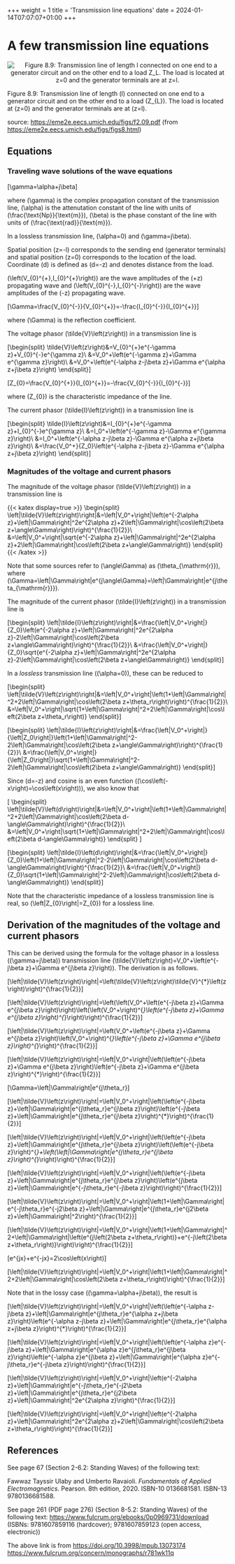 +++
weight = 1
title = 'Transmission line equations'
date = 2024-01-14T07:07:07+01:00
+++

# A few transmission line equations

<p align="center"><img alt="Figure 8.9: Transmission line of length l connected on one end to a generator circuit and on the other end to a load Z_L. The load is located at z=0 and the generator terminals are at z=l." src="/airspace/img/f2.09.png" /></p>

Figure 8.9: Transmission line of length \(l\) connected on one end to a generator circuit and on the other end to a load \(Z_{L}\). The load is located at \(z=0\) and the generator terminals are at \(z=l\).

source: https://eme2e.eecs.umich.edu/figs/f2.09.pdf (from https://eme2e.eecs.umich.edu/figs/figs8.html)

## Equations

### Traveling wave solutions of the wave equations

\[\gamma=\alpha+j\beta\]

where \(\gamma\) is the complex propagation constant of the transmission line, \(\alpha\) is the attenutation constant of the line with units of \(\frac{\text{Np}}{\text{m}}\), \(\beta\) is the phase constant of the line with units of \(\frac{\text{rad}}{\text{m}}\).

In a lossless transmission line, \(\alpha=0\) and \(\gamma=j\beta\).

Spatial position \(z=-l\) corresponds to the sending end (generator terminals) and spatial position \(z=0\) corresponds to the location of the load. Coordinate \(d\) is defined as \(d=-z\) and denotes distance from the load.

\(\left(V_{0}^{+},I_{0}^{+}\right)\) are the wave amplitudes of the \(+z\) propagating wave and \(\left(V_{0}^{-},I_{0}^{-}\right)\) are the wave amplitudes of the \(-z\) propagating wave.

\[\Gamma=\frac{V_{0}^{-}}{V_{0}^{+}}=-\frac{I_{0}^{-}}{I_{0}^{+}}\]

where \(\Gamma\) is the reflection coefficient.

The voltage phasor \(\tilde{V}\left(z\right)\) in a transmission line is

\[\begin{split}
\tilde{V}\left(z\right)&=V_{0}^{+}e^{-\gamma z}+V_{0}^{-}e^{\gamma z}\\
&=V_0^+\left(e^{-\gamma z}+\Gamma e^{\gamma z}\right)\\
&=V_0^+\left(e^{-\alpha z-j\beta z}+\Gamma e^{\alpha z+j\beta z}\right)
\end{split}\]

\[Z_{0}=\frac{V_{0}^{+}}{I_{0}^{+}}=-\frac{V_{0}^{-}}{I_{0}^{-}}\]

where \(Z_{0}\) is the characteristic impedance of the line.

The current phasor \(\tilde{I}\left(z\right)\) in a transmission line is

\[\begin{split}
\tilde{I}\left(z\right)&=I_{0}^{+}e^{-\gamma z}+I_{0}^{-}e^{\gamma z}\\
&=I_0^+\left(e^{-\gamma z}-\Gamma e^{\gamma z}\right)\\
&=I_0^+\left(e^{-\alpha z-j\beta z}-\Gamma e^{\alpha z+j\beta z}\right)\\
&=\frac{V_0^+}{Z_0}\left(e^{-\alpha z-j\beta z}-\Gamma e^{\alpha z+j\beta z}\right)
\end{split}\]

### Magnitudes of the voltage and current phasors

The magnitude of the voltage phasor \(\tilde{V}\left(z\right)\) in a transmission line is

{{< katex display=true >}}
\begin{split}
\left|\tilde{V}\left(z\right)\right|&=\left|V_0^+\right|\left(e^{-2\alpha z}+\left|\Gamma\right|^2e^{2\alpha z}+2\left|\Gamma\right|\cos\left(2\beta z+\angle\Gamma\right)\right)^{\frac{1}{2}}\\
&=\left|V_0^+\right|\sqrt{e^{-2\alpha z}+\left|\Gamma\right|^2e^{2\alpha z}+2\left|\Gamma\right|\cos\left(2\beta z+\angle\Gamma\right)}
\end{split}
{{< /katex >}}

Note that some sources refer to \(\angle\Gamma\) as \(\theta_{\mathrm{r}}\), where \(\Gamma=\left|\Gamma\right|e^{j\angle\Gamma}=\left|\Gamma\right|e^{j\theta_{\mathrm{r}}}\).

The magnitude of the current phasor \(\tilde{I}\left(z\right)\) in a transmission line is

\[\begin{split}
\left|\tilde{I}\left(z\right)\right|&=\frac{\left|V_0^+\right|}{Z_0}\left(e^{-2\alpha z}+\left|\Gamma\right|^2e^{2\alpha z}-2\left|\Gamma\right|\cos\left(2\beta z+\angle\Gamma\right)\right)^{\frac{1}{2}}\\
&=\frac{\left|V_0^+\right|}{Z_0}\sqrt{e^{-2\alpha z}+\left|\Gamma\right|^2e^{2\alpha z}-2\left|\Gamma\right|\cos\left(2\beta z+\angle\Gamma\right)}
\end{split}\]

In a *lossless* transmission line (\(\alpha=0\)), these can be reduced to

\[\begin{split}
\left|\tilde{V}\left(z\right)\right|&=\left|V_0^+\right|\left(1+\left|\Gamma\right|^2+2\left|\Gamma\right|\cos\left(2\beta z+\theta_r\right)\right)^{\frac{1}{2}}\\
&=\left|V_0^+\right|\sqrt{1+\left|\Gamma\right|^2+2\left|\Gamma\right|\cos\left(2\beta z+\theta_r\right)}
\end{split}\]

\[\begin{split}
\left|\tilde{I}\left(z\right)\right|&=\frac{\left|V_0^+\right|}{\left|Z_0\right|}\left(1+\left|\Gamma\right|^2-2\left|\Gamma\right|\cos\left(2\beta z+\angle\Gamma\right)\right)^{\frac{1}{2}}\\
&=\frac{\left|V_0^+\right|}{\left|Z_0\right|}\sqrt{1+\left|\Gamma\right|^2-2\left|\Gamma\right|\cos\left(2\beta z+\angle\Gamma\right)}
\end{split}\]

Since \(d=-z\) and cosine is an even function (\(\cos\left(-x\right)=\cos\left(x\right)\)), we also know that

\[
\begin{split}
\left|\tilde{V}\left(d\right)\right|&=\left|V_0^+\right|\left(1+\left|\Gamma\right|^2+2\left|\Gamma\right|\cos\left(2\beta d-\angle\Gamma\right)\right)^{\frac{1}{2}}\\
&=\left|V_0^+\right|\sqrt{1+\left|\Gamma\right|^2+2\left|\Gamma\right|\cos\left(2\beta d-\angle\Gamma\right)}
\end{split}
\]

\[\begin{split}
\left|\tilde{I}\left(d\right)\right|&=\frac{\left|V_0^+\right|}{Z_0}\left(1+\left|\Gamma\right|^2-2\left|\Gamma\right|\cos\left(2\beta d-\angle\Gamma\right)\right)^{\frac{1}{2}}\\
&=\frac{\left|V_0^+\right|}{Z_0}\sqrt{1+\left|\Gamma\right|^2-2\left|\Gamma\right|\cos\left(2\beta d-\angle\Gamma\right)}
\end{split}\]

Note that the characteristic impedance of a lossless transmission line is real, so \(\left|Z_{0}\right|=Z_{0}\) for a lossless line.

## Derivation of the magnitudes of the voltage and current phasors

This can be derived using the formula for the voltage phasor in a lossless (\(\gamma=j\beta\)) transmission line \(\tilde{V}\left(z\right)=V_0^+\left(e^{-j\beta z}+\Gamma e^{j\beta z}\right)\). The derivation is as follows.

\[\left|\tilde{V}\left(z\right)\right|=\left(\tilde{V}\left(z\right)\tilde{V}^{*}\left(z\right)\right)^{\frac{1}{2}}\]

\[\left|\tilde{V}\left(z\right)\right|=\left(\left(V_0^+\left(e^{-j\beta z}+\Gamma e^{j\beta z}\right)\right)\left(\left(V_0^+\right)^{*}\left(e^{-j\beta z}+\Gamma e^{j\beta z}\right)^{*}\right)\right)^{\frac{1}{2}}\]

\[\left|\tilde{V}\left(z\right)\right|=\left(V_0^+\left(e^{-j\beta z}+\Gamma e^{j\beta z}\right)\left(V_0^+\right)^{*}\left(e^{-j\beta z}+\Gamma e^{j\beta z}\right)^{*}\right)^{\frac{1}{2}}\]

\[\left|\tilde{V}\left(z\right)\right|=\left|V_0^+\right|\left(\left(e^{-j\beta z}+\Gamma e^{j\beta z}\right)\left(e^{-j\beta z}+\Gamma e^{j\beta z}\right)^{*}\right)^{\frac{1}{2}}\]

\[\Gamma=\left|\Gamma\right|e^{j\theta_r}\]

\[\left|\tilde{V}\left(z\right)\right|=\left|V_0^+\right|\left(\left(e^{-j\beta z}+\left|\Gamma\right|e^{j\theta_r}e^{j\beta z}\right)\left(e^{-j\beta z}+\left|\Gamma\right|e^{j\theta_r}e^{j\beta z}\right)^{*}\right)^{\frac{1}{2}}\]

\[\left|\tilde{V}\left(z\right)\right|=\left|V_0^+\right|\left(\left(e^{-j\beta z}+\left|\Gamma\right|e^{j\theta_r}e^{j\beta z}\right)\left(\left(e^{-j\beta z}\right)^{*}+\left(\left|\Gamma\right|e^{j\theta_r}e^{j\beta z}\right)^{*}\right)\right)^{\frac{1}{2}}\]

\[\left|\tilde{V}\left(z\right)\right|=\left|V_0^+\right|\left(\left(e^{-j\beta z}+\left|\Gamma\right|e^{j\theta_r}e^{j\beta z}\right)\left(e^{j\beta z}+\left|\Gamma\right|e^{-j\theta_r}e^{-j\beta z}\right)\right)^{\frac{1}{2}}\]

\[\left|\tilde{V}\left(z\right)\right|=\left|V_0^+\right|\left(1+\left|\Gamma\right|e^{-j\theta_r}e^{-j2\beta z}+\left|\Gamma\right|e^{j\theta_r}e^{j2\beta z}+\left|\Gamma\right|^2\right)^{\frac{1}{2}}\]

\[\left|\tilde{V}\left(z\right)\right|=\left|V_0^+\right|\left(1+\left|\Gamma\right|^2+\left|\Gamma\right|\left(e^{j\left(2\beta z+\theta_r\right)}+e^{-j\left(2\beta z+\theta_r\right)}\right)\right)^{\frac{1}{2}}\]

\[e^{jx}+e^{-jx}=2\cos\left(x\right)\]

\[\left|\tilde{V}\left(z\right)\right|=\left|V_0^+\right|\left(1+\left|\Gamma\right|^2+2\left|\Gamma\right|\cos\left(2\beta z+\theta_r\right)\right)^{\frac{1}{2}}\]

Note that in the lossy case (\(\gamma=\alpha+j\beta\)), the result is

\[\left|\tilde{V}\left(z\right)\right|=\left|V_0^+\right|\left(\left(e^{-\alpha z-j\beta z}+\left|\Gamma\right|e^{j\theta_r}e^{\alpha z+j\beta z}\right)\left(e^{-\alpha z-j\beta z}+\left|\Gamma\right|e^{j\theta_r}e^{\alpha z+j\beta z}\right)^{*}\right)^{\frac{1}{2}}\]

\[\left|\tilde{V}\left(z\right)\right|=\left|V_0^+\right|\left(\left(e^{-\alpha z}e^{-j\beta z}+\left|\Gamma\right|e^{\alpha z}e^{j\theta_r}e^{j\beta z}\right)\left(e^{-\alpha z}e^{j\beta z}+\left|\Gamma\right|e^{\alpha z}e^{-j\theta_r}e^{-j\beta z}\right)\right)^{\frac{1}{2}}\]

\[\left|\tilde{V}\left(z\right)\right|=\left|V_0^+\right|\left(e^{-2\alpha z}+\left|\Gamma\right|e^{-j\theta_r}e^{-j2\beta z}+\left|\Gamma\right|e^{j\theta_r}e^{j2\beta z}+\left|\Gamma\right|^2e^{2\alpha z}\right)^{\frac{1}{2}}\]

\[\left|\tilde{V}\left(z\right)\right|=\left|V_0^+\right|\left(e^{-2\alpha z}+\left|\Gamma\right|^2e^{2\alpha z}+2\left|\Gamma\right|\cos\left(2\beta z+\theta_r\right)\right)^{\frac{1}{2}}\]

## References

See page 67 (Section 2-6.2: Standing Waves) of the following text:

Fawwaz Tayssir Ulaby and Umberto Ravaioli. *Fundamentals of Applied Electromagnetics*. Pearson. 8th edition, 2020. ISBN-10 0136681581. ISBN-13 9780136681588.

See page 261 (PDF page 276) (Section 8-5.2: Standing Waves) of the following text: https://www.fulcrum.org/ebooks/0p0969731/download (ISBNs: 9781607859116 (hardcover); 9781607859123 (open access, electronic))

The above link is from https://doi.org/10.3998/mpub.13073174 https://www.fulcrum.org/concern/monographs/r781wk11q